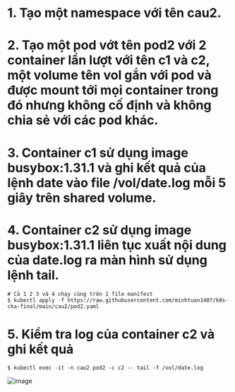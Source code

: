 # 1. Tạo một namespace với tên cau2.
# 2. Tạo một pod vớt tên pod2 với 2 container lần lượt với tên c1 và c2, một volume tên vol gắn với pod và được mount tới mọi container trong đó nhưng không cố định và không chia sẻ với các pod khác.
# 3. Container c1 sử dụng image busybox:1.31.1 và ghi kết quả của lệnh date vào file /vol/date.log mỗi 5 giây trên shared volume.
# 4. Container c2 sử dụng image busybox:1.31.1 liên tục xuất nội dung của date.log ra màn hình sử dụng lệnh tail.
```
# Cả 1 2 3 và 4 chạy cùng trên 1 file manifest
$ kubectl apply -f https://raw.githubusercontent.com/minhtuan1407/k8s-cka-final/main/cau2/pod2.yaml
```
# 5. Kiểm tra log của container c2 và ghi kết quả
```
$ kubectl exec -it -n cau2 pod2 -c c2 -- tail -f /vol/date.log
```
![image](https://user-images.githubusercontent.com/54676613/134767179-7539284f-bc9a-4f62-9606-2318b7df8ee4.png)

